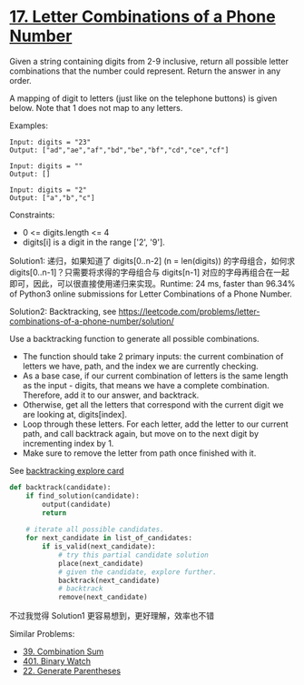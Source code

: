 # [17. Letter Combinations of a Phone Number](https://leetcode.com/problems/letter-combinations-of-a-phone-number/)

Given a string containing digits from 2-9 inclusive, return all possible letter combinations that the number could represent. Return the answer in any order.

A mapping of digit to letters (just like on the telephone buttons) is given below. Note that 1 does not map to any letters.

Examples:

```
Input: digits = "23"
Output: ["ad","ae","af","bd","be","bf","cd","ce","cf"]

Input: digits = ""
Output: []

Input: digits = "2"
Output: ["a","b","c"]
```

Constraints:

- 0 <= digits.length <= 4
- digits[i] is a digit in the range ['2', '9'].

Solution1: 递归，如果知道了 digits[0..n-2] (n = len(digits)) 的字母组合，如何求 digits[0..n-1]？只需要将求得的字母组合与 digits[n-1] 对应的字母再组合在一起即可，因此，可以很直接使用递归来实现。Runtime: 24 ms, faster than 96.34% of Python3 online submissions for Letter Combinations of a Phone Number.


Solution2: Backtracking, see https://leetcode.com/problems/letter-combinations-of-a-phone-number/solution/

Use a backtracking function to generate all possible combinations.

- The function should take 2 primary inputs: the current combination of letters we have, path, and the index we are currently checking.
- As a base case, if our current combination of letters is the same length as the input - digits, that means we have a complete combination. Therefore, add it to our answer, and backtrack.
- Otherwise, get all the letters that correspond with the current digit we are looking at, digits[index].
- Loop through these letters. For each letter, add the letter to our current path, and call backtrack again, but move on to the next digit by incrementing index by 1.
- Make sure to remove the letter from path once finished with it.

See [backtracking explore card](https://leetcode.com/explore/featured/card/recursion-ii/472/backtracking/)

```python
def backtrack(candidate):
    if find_solution(candidate):
        output(candidate)
        return
    
    # iterate all possible candidates.
    for next_candidate in list_of_candidates:
        if is_valid(next_candidate):
            # try this partial candidate solution
            place(next_candidate)
            # given the candidate, explore further.
            backtrack(next_candidate)
            # backtrack
            remove(next_candidate)
```

不过我觉得 Solution1 更容易想到，更好理解，效率也不错

Similar Problems:
- [39. Combination Sum](https://leetcode.com/problems/combination-sum/)
- [401. Binary Watch](https://leetcode.com/problems/binary-watch/)
- [22. Generate Parentheses](https://leetcode.com/problems/generate-parentheses/)
